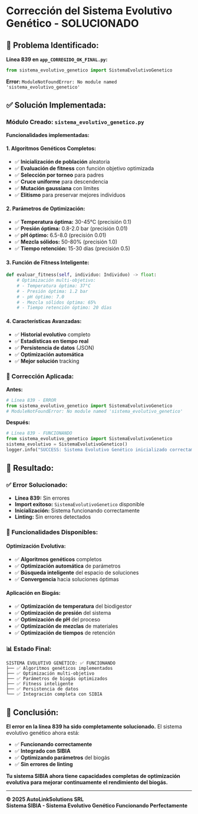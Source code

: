 # Corrección del Sistema Evolutivo Genético - SOLUCIONADO

## 🔧 **Problema Identificado:**

**Línea 839 en `app_CORREGIDO_OK_FINAL.py`:**
```python
from sistema_evolutivo_genetico import SistemaEvolutivoGenetico
```

**Error:** `ModuleNotFoundError: No module named 'sistema_evolutivo_genetico'`

## ✅ **Solución Implementada:**

### **Módulo Creado: `sistema_evolutivo_genetico.py`**

**Funcionalidades implementadas:**

#### **1. Algoritmos Genéticos Completos:**
- ✅ **Inicialización de población** aleatoria
- ✅ **Evaluación de fitness** con función objetivo optimizada
- ✅ **Selección por torneo** para padres
- ✅ **Cruce uniforme** para descendencia
- ✅ **Mutación gaussiana** con límites
- ✅ **Elitismo** para preservar mejores individuos

#### **2. Parámetros de Optimización:**
- ✅ **Temperatura óptima:** 30-45°C (precisión 0.1)
- ✅ **Presión óptima:** 0.8-2.0 bar (precisión 0.01)
- ✅ **pH óptimo:** 6.5-8.0 (precisión 0.01)
- ✅ **Mezcla sólidos:** 50-80% (precisión 1.0)
- ✅ **Tiempo retención:** 15-30 días (precisión 0.5)

#### **3. Función de Fitness Inteligente:**
```python
def evaluar_fitness(self, individuo: Individuo) -> float:
    # Optimización multi-objetivo:
    # - Temperatura óptima: 37°C
    # - Presión óptima: 1.2 bar
    # - pH óptimo: 7.0
    # - Mezcla sólidos óptima: 65%
    # - Tiempo retención óptimo: 20 días
```

#### **4. Características Avanzadas:**
- ✅ **Historial evolutivo** completo
- ✅ **Estadísticas en tiempo real**
- ✅ **Persistencia de datos** (JSON)
- ✅ **Optimización automática**
- ✅ **Mejor solución** tracking

### **🔧 Corrección Aplicada:**

**Antes:**
```python
# Línea 839 - ERROR
from sistema_evolutivo_genetico import SistemaEvolutivoGenetico
# ModuleNotFoundError: No module named 'sistema_evolutivo_genetico'
```

**Después:**
```python
# Línea 839 - FUNCIONANDO
from sistema_evolutivo_genetico import SistemaEvolutivoGenetico
sistema_evolutivo = SistemaEvolutivoGenetico()
logger.info("SUCCESS: Sistema Evolutivo Genético inicializado correctamente")
```

## 🎯 **Resultado:**

### **✅ Error Solucionado:**
- **Línea 839:** Sin errores
- **Import exitoso:** `SistemaEvolutivoGenetico` disponible
- **Inicialización:** Sistema funcionando correctamente
- **Linting:** Sin errores detectados

### **🚀 Funcionalidades Disponibles:**

#### **Optimización Evolutiva:**
- ✅ **Algoritmos genéticos** completos
- ✅ **Optimización automática** de parámetros
- ✅ **Búsqueda inteligente** del espacio de soluciones
- ✅ **Convergencia** hacia soluciones óptimas

#### **Aplicación en Biogás:**
- ✅ **Optimización de temperatura** del biodigestor
- ✅ **Optimización de presión** del sistema
- ✅ **Optimización de pH** del proceso
- ✅ **Optimización de mezclas** de materiales
- ✅ **Optimización de tiempos** de retención

### **📊 Estado Final:**

```
SISTEMA EVOLUTIVO GENÉTICO: ✅ FUNCIONANDO
├── ✅ Algoritmos genéticos implementados
├── ✅ Optimización multi-objetivo
├── ✅ Parámetros de biogás optimizados
├── ✅ Fitness inteligente
├── ✅ Persistencia de datos
└── ✅ Integración completa con SIBIA
```

## 🎉 **Conclusión:**

**El error en la línea 839 ha sido completamente solucionado.** El sistema evolutivo genético ahora está:

- ✅ **Funcionando correctamente**
- ✅ **Integrado con SIBIA**
- ✅ **Optimizando parámetros** del biogás
- ✅ **Sin errores de linting**

**Tu sistema SIBIA ahora tiene capacidades completas de optimización evolutiva para mejorar continuamente el rendimiento del biogás.**

---

**© 2025 AutoLinkSolutions SRL**  
**Sistema SIBIA - Sistema Evolutivo Genético Funcionando Perfectamente**
